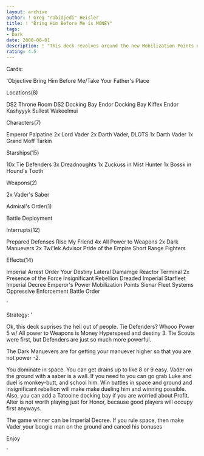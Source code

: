 ```yaml
---
layout: archive
author: ! Greg "rabidjedi" Heisler
title: ! "Bring Him Before Me is MONEY"
tags:
- Dark
date: 2000-08-01
description: ! "This deck revolves around the new Mobilization Points effect and Sienar Fleet Systems.  The deck is currently undefeated."
rating: 4.5
---
```

Cards: 

'Objective
Bring Him Before Me/Take Your Father's Place

Locations(8)

DS2 Throne Room
DS2 Docking Bay
Endor Docking Bay
Kiffex
Endor
Kashyyyk
Sullest
Wakeelmui

Characters(7)

Emperor Palpatine
2x Lord Vader
2x Darth Vader, DLOTS
1x Darth Vader
1x Grand Moff Tarkin

Starships(15)

10x Tie Defenders
3x Dreadnoughts
1x Zuckuss in Mist Hunter
1x Bossk in Hound's Tooth

Weapons(2)

2x Vader's Saber

Admiral's Order(1)

Battle Deployment

Interrupts(12)

Prepared Defenses
Rise My Friend
4x All Power to Weapons
2x Dark Manuevers
2x Twi'lek Advisor
Pride of the Empire
Short Range Fighters

Effects(14)

Imperial Arrest Order
Your Destiny
Lateral Damamge
Reactor Terminal
2x Presence of the Force
Insignificant Rebellion
Dreaded Imperial Starfleet
Imperial Decree
Emperor's Power
Mobilization Points
Sienar Fleet Systems
Oppressive Enforcement
Battle Order

'

Strategy: '

Ok, this deck suprises the hell out of people.  Tie Defenders?  Whooo  Power 5 w/ All power to Weapons is Money  Hyperspeed and destiny 3.  Tie Scouts were first, but Defenders are just so much more powerful.

The Dark Manuevers are for getting your manuever higher so that you are not power -2.

You dominate in space.	You can get drains up to like 8 or 9 easy.  Vader on the ground with a saber is a wall.  If you need to you can go grab Luke and duel is monkey-butt, and school him.  Win battles in space and ground and insignificant rebellion will make make dueling him and winning possible.  Also, you can add a Tatooine docking bay if you are worried about Profit.	Alter is not worth playing just for Honor, because good players will occupy first anyways.

The game winner can be Imperial Decree.  If you rule space, then make Vader your boogie man on the ground and cancel his bonuses

Enjoy

'